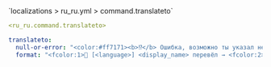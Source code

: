 <!--@include: @/parts/module/command/translateto.md#title-->
<!--@include: @/parts/words.md#path--> `localizations > ru_ru.yml > command.translateto`

<!--@include: @/parts/module/command/translateto.md#explanation-->

<!--@include: @/parts/words.md#edit-->
```yaml
<ru_ru.command.translateto>
```

<!--@include: @/parts/words.md#default-->
```yaml
translateto:
  null-or-error: "<color:#ff7171><b>⁉</b> Ошибка, возможно ты указал неправильный язык"
  format: "<fcolor:1>📖 [<language>] <display_name> перевёл → <fcolor:2><message>"
```

<!--@include: @/parts/module/command/translateto.md#parameters-->
<!--@include: @/parts/module/command/translateto.md#localization-->

